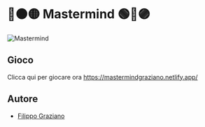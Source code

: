 # 🔴🟠🟡 Mastermind 🟢🔵🟣
![Mastermind](https://user-images.githubusercontent.com/78277419/187730456-c581a3c7-9757-41f0-b6ea-360a1950f5a7.png)

## Gioco
Clicca qui per giocare ora https://mastermindgraziano.netlify.app/

## Autore
- [Filippo Graziano](https://github.com/Grax03)
